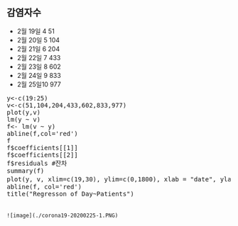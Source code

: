 ## 감염자수 
* 2월 19일 4 51
* 2월 20일 5 104
* 2월 21일 6 204
* 2월 22일 7 433
* 2월 23일 8 602
* 2월 24일 9 833
* 2월 25일10 977

<pre>
y<-c(19:25)
v<-c(51,104,204,433,602,833,977)
plot(y,v)
lm(y ~ v)
f<- lm(v ~ y)
abline(f,col='red')
f
f$coefficients[[1]]
f$coefficients[[2]]
f$residuals #잔차
summary(f)
plot(y, v, xlim=c(19,30), ylim=c(0,1800), xlab = "date", ylab = "Pacients#") #25~30일 예측해 보기
abline(f, col='red')
title("Regresson of Day~Patients")
<code>

![image](./corona19-20200225-1.PNG)

